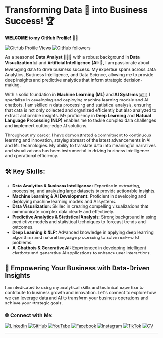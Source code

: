 # Transforming Data 📜 into Business Success! 🏆

**𝐖𝐄𝐋𝐂𝐎𝐌𝐄 to my GitHub Profile! 👨‍💼**

![GitHub Profile Views](https://komarev.com/ghpvc/?username=yourusername&color=green) ![GitHub followers](https://img.shields.io/github/followers/yourusername?label=Follow&style=social)

As a seasoned **Data Analyst** 👩🏻‍💻 with a robust background in **Data Visualization** 📊 and **Artificial Intelligence (AI)** 🤖, I am passionate about leveraging data to drive business success. My expertise spans across Data Analytics, Business Intelligence, and Data Science, allowing me to provide deep insights and predictive analytics that inform strategic decision-making.

With a solid foundation in **Machine Learning (ML)** and **AI Systems** 🇦🇮, I specialize in developing and deploying machine learning models and AI chatbots. I am skilled in data processing and statistical analysis, ensuring that data is not only collected and organized efficiently but also analyzed to extract actionable insights. My proficiency in **Deep Learning** and **Natural Language Processing (NLP)** enables me to tackle complex data challenges and implement cutting-edge AI solutions.

Throughout my career, I have demonstrated a commitment to continuous learning and innovation, staying abreast of the latest advancements in AI and ML technologies. My ability to translate data into meaningful narratives and visualizations has been instrumental in driving business intelligence and operational efficiency.

## 🛠️ Key Skills:
- **Data Analytics & Business Intelligence:** Expertise in extracting, processing, and analyzing large datasets to provide actionable insights.
- **Machine Learning & AI Development:** Proficient in developing and deploying machine learning models and AI systems.
- **Data Visualization:** Skilled in creating compelling visualizations that communicate complex data clearly and effectively.
- **Predictive Analytics & Statistical Analysis:** Strong background in using predictive models and statistical techniques to forecast trends and outcomes.
- **Deep Learning & NLP:** Advanced knowledge in applying deep learning algorithms and natural language processing to solve real-world problems.
- **AI Chatbots & Generative AI:** Experienced in developing intelligent chatbots and generative AI applications to enhance user interactions.

## 🚀 Empowering Your Business with Data-Driven Insights
I am dedicated to using my analytical skills and technical expertise to contribute to business growth and innovation. Let's connect to explore how we can leverage data and AI to transform your business operations and achieve your strategic goals.

### 🌐 Connect with Me:

[![LinkedIn](https://img.shields.io/badge/LinkedIn-0077B5?style=for-the-badge&logo=linkedin&logoColor=white)]([https://www.linkedin.com/in/yourprofile/](https://www.linkedin.com/in/ahmad-ali-rafique)) 
[![GitHub](https://img.shields.io/badge/GitHub-181717?style=for-the-badge&logo=github&logoColor=white)](https://github.com/Ahmad-Ali-Rafique/) 
[![YouTube](https://img.shields.io/badge/YouTube-FF0000?style=for-the-badge&logo=youtube&logoColor=white)](https://www.youtube.com/@AhmadAliRafique/)
[![Facebook](https://img.shields.io/badge/Facebook-1877F2?style=for-the-badge&logo=facebook&logoColor=white)](https://www.facebook.com/AhmadAliRafique/)
[![Instagram](https://img.shields.io/badge/Instagram-E4405F?style=for-the-badge&logo=instagram&logoColor=white)](https://www.instagram.com/ahmad_ali_rafique/)
[![TikTok](https://img.shields.io/badge/TikTok-000000?style=for-the-badge&logo=tiktok&logoColor=white)](https://www.tiktok.com/@ahmad_ali_rafique)
[![CV](https://img.shields.io/badge/Download_CV-FFD700?style=for-the-badge&logo=googledrive&logoColor=white)](https://drive.google.com/file/d/1-CjRStPoAJHbjP7g1RkIych_4mTVKNuG/view?usp=drive_link)

---
